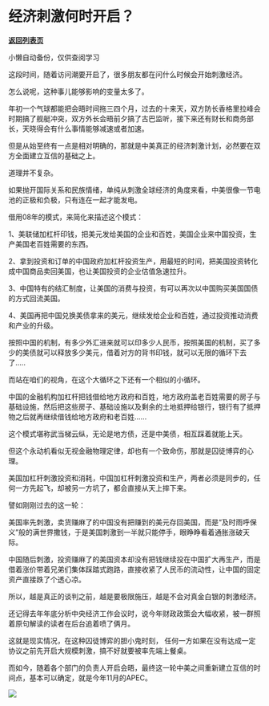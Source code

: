 # 经济刺激何时开启？

[**返回列表页**](/gzh/政事堂2019)

小懒自动备份，仅供查阅学习

这段时间，随着访问潮要开启了，很多朋友都在问什么时候会开始刺激经济。

怎么说呢，这种事儿能够影响的变量太多了。

年初一个气球都能把会晤时间拖三四个月，过去的十来天，双方防长香格里拉峰会时期搞了舰艇冲突，双方外长会晤前夕搞了古巴监听，接下来还有财长和商务部长，天晓得会有什么事情能够减速或者加速。  

但是从始至终有一点是相对明确的，那就是中美真正的经济刺激计划，必然要在双方全面建立互信的基础之上。

道理并不复杂。

如果抛开国际关系和民族情绪，单纯从刺激全球经济的角度来看，中美很像一节电池的正极和负极，只有连在一起才能发电。

借用08年的模式，来简化来描述这个模式：

1、美联储加杠杆印钱，把美元发给美国的企业和百姓，美国企业来中国投资，生产美国老百姓需要的东西。

2、拿到投资和订单的中国政府加杠杆投资生产，用最短的时间，把美国投资转化成中国商品卖回美国，也让美国投资的企业估值急速拉升。

3、中国特有的结汇制度，让美国的消费与投资，有可以再次以中国购买美国国债的方式回流美国。

4、美国再把中国兑换美债拿来的美元，继续发给企业和百姓，通过投资推动消费和产业的升级。

按照中国的机制，有多少外汇进来就可以印多少人民币，按照美国的机制，买了多少的美债就可以释放多少美元，借着对方的背书印钱，就可以无限的循环下去了.....  

而站在咱们的视角，在这个大循环之下还有一个相似的小循环。

中国的金融机构加杠杆把钱借给地方政府和百姓，地方政府盖老百姓需要的房子与基础设施，然后把这些房子、基础设施以及剩余的土地抵押给银行，银行有了抵押物之后就再继续借钱给地方政府和老百姓......  

这个模式堪称武当梯云纵，无论是地方债，还是中美债，相互踩着就能上天。

但这个永动机看似无视金融物理定律，却也有一个致命伤，那就是囚徒博弈的心理。

美国加杠杆刺激投资和消耗，中国加杠杆刺激投资和生产，两者必须是同步的，任何一方先起飞，却被另一方坑了，都会直接从天上摔下来。

譬如刚刚过去的这一轮：

美国率先刺激，卖货赚麻了的中国没有把赚到的美元存回美国，而是“及时雨呼保义”般的满世界撒钱，于是美国刺激到一半就只能停手，眼睁睁看着通胀涨破天际。

中国随后刺激，投资赚麻了的美国资本却没有把钱继续投在中国扩大再生产，而是借着涨价带着兄弟们集体踩踏式跑路，直接收紧了人民币的流动性，让中国的固定资产直接跌了个透心凉。

所以，越是真正的谈判之前，越是要极限施压，越是不会对真金白银的刺激经济。  

还记得去年年底分析中央经济工作会议时，说今年财政政策会大幅收紧，被一群照着原句解读的读者在后台追着喷了俩月。  

这就是现实情况，在这种囚徒博弈的胆小鬼时刻， 任何一方如果在没有达成一定协议之前先开启大规模刺激，搞不好就要被率先端上餐桌。

而如今，随着各个部门的负责人开启会晤，最终这一轮中美之间重新建立互信的时间点，基本可以确定，就是今年11月的APEC。  

![](https://mmbiz.qpic.cn/mmbiz_png/rxhS23yu8cMewa8rLGqJYMWTxaLbr8Rr1EgSzGx1V4WWQnlyIpQZiaL9j4e2UKjKPaY5cWDXdrqzCvGzciavOMyA/640?wx_fmt=png)

